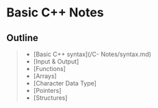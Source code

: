 # Basic C++ Notes

## Outline

> - [Basic C++ syntax](/C- Notes/syntax.md)
> - [Input & Output]
> - [Functions]
> - [Arrays]
> - [Character Data Type]
> - [Pointers]
> - [Structures]
